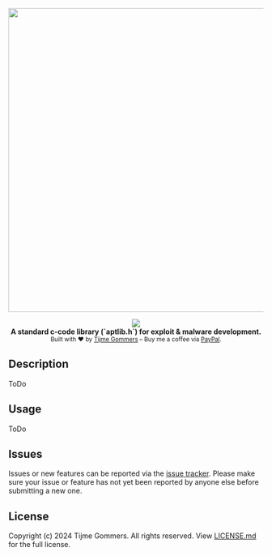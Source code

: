 <p align="center">
    <img src="https://raw.githubusercontent.com/tijme/aptlib/master/.github/logo.png" width="600"/>
</p>
<p align="center">
    <a href="https://github.com/tijme/aptlib/blob/master/LICENSE.md"><img src="https://img.shields.io/badge/Source-Licensed-da0024?style=for-the-badge" /></a>
    <br/>
    <b>A standard c-code library (`aptlib.h`) for exploit & malware development.</b>
    <br/>
    <sup>Built with ♥ by <a href="https://www.linkedin.com/in/tijme/">Tijme Gommers</a> – Buy me a coffee via <a href="https://www.paypal.me/tijmegommers">PayPal</a>.</sup>
    <br/>
</p>

## Description

ToDo

## Usage

ToDo

## Issues

Issues or new features can be reported via the [issue tracker](https://github.com/tijme/aptlib/issues). Please make sure your issue or feature has not yet been reported by anyone else before submitting a new one.

## License

Copyright (c) 2024 Tijme Gommers. All rights reserved. View [LICENSE.md](https://github.com/tijme/aptlib/blob/master/LICENSE.md) for the full license.